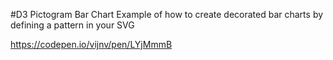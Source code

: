 #D3 Pictogram Bar Chart
Example of how to create decorated bar charts by defining a pattern in your SVG

https://codepen.io/vijnv/pen/LYjMmmB